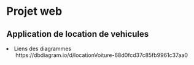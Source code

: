 <h1>Projet web </h1>
<h2>Application de location de vehicules</h2>

<li>
Liens des diagrammes
<ul>https://dbdiagram.io/d/locationVoiture-68d0fcd37c85fb9961c37aa0</ul>
    
</li>
